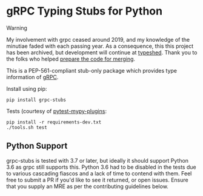 gRPC Typing Stubs for Python
============================

> [!WARNING]
> My involvement with grpc ceased around 2019, and my knowledge of the minutiae faded
> with each passing year. As a consequence, this this project has been archived, but
> development will continue at
> [typeshed](https://github.com/python/typeshed/tree/main/stubs/grpcio). Thank you to
> the folks who helped [prepare the code for
> merging](https://github.com/python/typeshed/pull/11204).

This is a PEP-561-compliant stub-only package which provides type information of
[gRPC](https://grpc.io>).

Install using pip:

    pip install grpc-stubs

Tests (courtesy of [pytest-mypy-plugins](https://github.com/typeddjango/pytest-mypy-plugins>):

    pip install -r requirements-dev.txt
    ./tools.sh test


## Python Support

grpc-stubs is tested with 3.7 or later, but ideally it should support Python 3.6 as
grpc still supports this. Python 3.6 had to be disabled in the tests due to
various cascading fiascos and a lack of time to contend with them. Feel free
to submit a PR if you'd like to see it returned, or open issues. Ensure that
you supply an MRE as per the contributing guidelines below.

